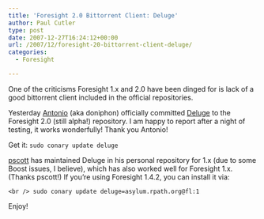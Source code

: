```yaml
---
title: 'Foresight 2.0 Bittorrent Client: Deluge'
author: Paul Cutler
type: post
date: 2007-12-27T16:24:12+00:00
url: /2007/12/foresight-20-bittorrent-client-deluge/
categories:
  - Foresight

---
```

One of the criticisms Foresight 1.x and 2.0 have been dinged for is lack of a good bittorrent client included in the official repositories.

Yesterday [Antonio][1] (aka doniphon) officially committed [Deluge][2] to the Foresight 2.0 (still alpha!) repository. I am happy to report after a night of testing, it works wonderfully! Thank you Antonio!

Get it: `sudo conary update deluge`

[pscott][3] has maintained Deluge in his personal repository for 1.x (due to some Boost issues, I believe), which has also worked well for Foresight 1.x. (Thanks pscott!) If you&#8217;re using Foresight 1.4.2, you can install it via:
  
`<br />
sudo conary update deluge=asylum.rpath.org@fl:1`

Enjoy!

 [1]: http://sbin.reboot.sh/
 [2]: http://deluge-torrent.org/
 [3]: http://pscott.wordpress.com/